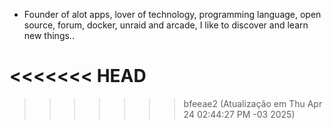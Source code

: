 - Founder of alot apps, lover of technology, programming language, open source, forum, docker, unraid and arcade, I like to discover and learn new things..
  <br>

























<<<<<<< HEAD
=======











>>>>>>> bfeeae2 (Atualização em Thu Apr 24 02:44:27 PM -03 2025)

